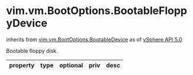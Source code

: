 vim.vm.BootOptions.BootableFloppyDevice
=======================================
inherits from [vim.vm.BootOptions.BootableDevice](docs/vim.vm.BootOptions.BootableDevice.md)
as of [vSphere API 5.0](vim.version.md#vim.version.version7)


Bootable floppy disk.

| property | type | optional | priv | desc |
|:---------|:-----|:---------|:-----|:-----|


